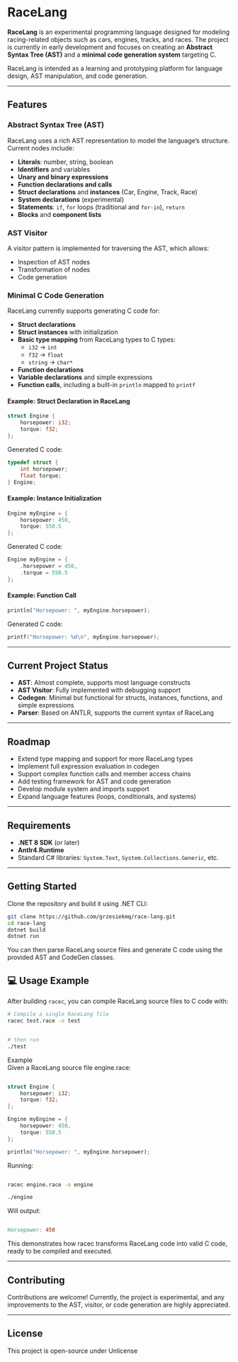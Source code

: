 


# RaceLang

**RaceLang** is an experimental programming language designed for modeling racing-related objects such as cars, engines, tracks, and races. The project is currently in early development and focuses on creating an **Abstract Syntax Tree (AST)** and a **minimal code generation system** targeting C.  

RaceLang is intended as a learning and prototyping platform for language design, AST manipulation, and code generation.

---

## Features

### Abstract Syntax Tree (AST)
RaceLang uses a rich AST representation to model the language’s structure. Current nodes include:

- **Literals**: number, string, boolean  
- **Identifiers** and variables  
- **Unary and binary expressions**  
- **Function declarations and calls**  
- **Struct declarations** and **instances** (Car, Engine, Track, Race)  
- **System declarations** (experimental)  
- **Statements**: `if`, `for` loops (traditional and `for-in`), `return`  
- **Blocks** and **component lists**  

### AST Visitor
A visitor pattern is implemented for traversing the AST, which allows:

- Inspection of AST nodes  
- Transformation of nodes  
- Code generation  

### Minimal C Code Generation
RaceLang currently supports generating C code for:

- **Struct declarations**  
- **Struct instances** with initialization  
- **Basic type mapping** from RaceLang types to C types:
  - `i32` → `int`
  - `f32` → `float`
  - `string` → `char*`  
- **Function declarations**  
- **Variable declarations** and simple expressions  
- **Function calls**, including a built-in `println` mapped to `printf`  

#### Example: Struct Declaration in RaceLang
```rs
struct Engine {
    horsepower: i32;
    torque: f32;
};
```

Generated C code:

```c
typedef struct {
    int horsepower;
    float torque;
} Engine;
```

#### Example: Instance Initialization

```rs
Engine myEngine = {
    horsepower: 450,
    torque: 550.5
};
```

Generated C code:

```c
Engine myEngine = {
    .horsepower = 450,
    .torque = 550.5
};
```

#### Example: Function Call

```rs
println("Horsepower: ", myEngine.horsepower);
```

Generated C code:

```c
printf("Horsepower: %d\n", myEngine.horsepower);
```

---

## Current Project Status

* **AST**: Almost complete, supports most language constructs
* **AST Visitor**: Fully implemented with debugging support
* **Codegen**: Minimal but functional for structs, instances, functions, and simple expressions
* **Parser**: Based on ANTLR, supports the current syntax of RaceLang

---

## Roadmap

* Extend type mapping and support for more RaceLang types
* Implement full expression evaluation in codegen
* Support complex function calls and member access chains
* Add testing framework for AST and code generation
* Develop module system and imports support
* Expand language features (loops, conditionals, and systems)

---

## Requirements

* **.NET 8 SDK** (or later)
* **Antlr4.Runtime**
* Standard C# libraries: `System.Text`, `System.Collections.Generic`, etc.

---

## Getting Started

Clone the repository and build it using .NET CLI:

```bash
git clone https://github.com/grzesiekmq/race-lang.git
cd race-lang
dotnet build
dotnet run
```

You can then parse RaceLang source files and generate C code using the provided AST and CodeGen classes.



## 💻 Usage Example

After building `racec`, you can compile RaceLang source files to C code with:

```bash
# Compile a single RaceLang file
racec test.race -o test


# then run 
./test
```

Example  
Given a RaceLang source file engine.race:

```rs

struct Engine {
    horsepower: i32;
    torque: f32;
};

Engine myEngine = {
    horsepower: 450,
    torque: 550.5
};

println("Horsepower: ", myEngine.horsepower);
```

Running:

```bash

racec engine.race -o engine

./engine
```

Will output:

```makefile

Horsepower: 450
```

This demonstrates how racec transforms RaceLang code into valid C code, ready to be compiled and executed.

---

## Contributing

Contributions are welcome! Currently, the project is experimental, and any improvements to the AST, visitor, or code generation are highly appreciated.

---

## License

This project is open-source under Unlicense





